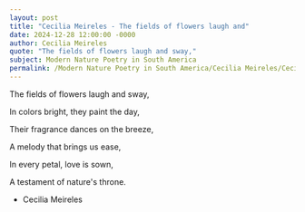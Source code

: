 ```yaml
---
layout: post
title: "Cecilia Meireles - The fields of flowers laugh and"
date: 2024-12-28 12:00:00 -0000
author: Cecilia Meireles
quote: "The fields of flowers laugh and sway,"
subject: Modern Nature Poetry in South America
permalink: /Modern Nature Poetry in South America/Cecilia Meireles/Cecilia Meireles - The fields of flowers laugh and
---
```


The fields of flowers laugh and sway,

In colors bright, they paint the day,

Their fragrance dances on the breeze,

A melody that brings us ease,

In every petal, love is sown,

A testament of nature's throne.

- Cecilia Meireles
